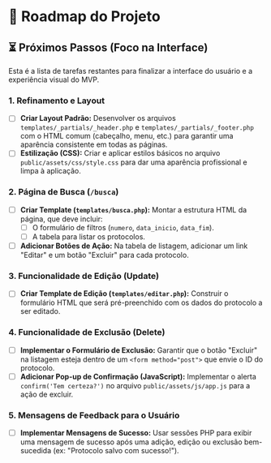 # 🚧 Roadmap do Projeto

## ⏳ Próximos Passos (Foco na Interface)

Esta é a lista de tarefas restantes para finalizar a interface do usuário e a experiência visual do MVP.

### 1. Refinamento e Layout
- [ ] **Criar Layout Padrão:** Desenvolver os arquivos `templates/_partials/_header.php` e `templates/_partials/_footer.php` com o HTML comum (cabeçalho, menu, etc.) para garantir uma aparência consistente em todas as páginas.
- [ ] **Estilização (CSS):** Criar e aplicar estilos básicos no arquivo `public/assets/css/style.css` para dar uma aparência profissional e limpa à aplicação.

### 2. Página de Busca (`/busca`)
- [ ] **Criar Template (`templates/busca.php`):** Montar a estrutura HTML da página, que deve incluir:
    - [ ] O formulário de filtros (`numero`, `data_inicio`, `data_fim`).
    - [ ] A tabela para listar os protocolos.
- [ ] **Adicionar Botões de Ação:** Na tabela de listagem, adicionar um link "Editar" e um botão "Excluir" para cada protocolo.

### 3. Funcionalidade de Edição (Update)
- [ ] **Criar Template de Edição (`templates/editar.php`):** Construir o formulário HTML que será pré-preenchido com os dados do protocolo a ser editado.

### 4. Funcionalidade de Exclusão (Delete)
- [ ] **Implementar o Formulário de Exclusão:** Garantir que o botão "Excluir" na listagem esteja dentro de um `<form method="post">` que envie o ID do protocolo.
- [ ] **Adicionar Pop-up de Confirmação (JavaScript):** Implementar o alerta `confirm('Tem certeza?')` no arquivo `public/assets/js/app.js` para a ação de excluir.

### 5. Mensagens de Feedback para o Usuário
- [ ] **Implementar Mensagens de Sucesso:** Usar sessões PHP para exibir uma mensagem de sucesso após uma adição, edição ou exclusão bem-sucedida (ex: "Protocolo salvo com sucesso!").